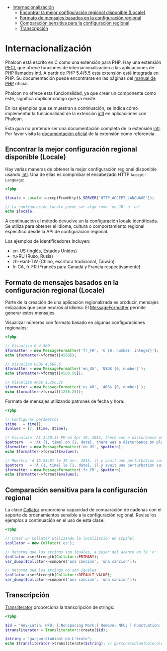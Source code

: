 <div class='article-menu'>
  <ul>
    <li>
      <a href="#overview">Internacionalización</a> 
      <ul>
        <li>
          <a href="#best-locale">Encontrar la mejor configuración regional disponible (Locale)</a>
        </li>
        <li>
          <a href="#formatting-messages">Formato de mensajes basados en la configuración regional</a>
        </li>
        <li>
          <a href="#locale-comparison">Comparación sensitiva para la configuración regional</a>
        </li>
        <li>
          <a href="#transliteration">Transcripción</a>
        </li>
      </ul>
    </li>
  </ul>
</div>

<a name='overview'></a>

# Internacionalización

Phalcon está escrito en C como una extensión para PHP. Hay una extensión [PECL](http://pecl.php.net/package/intl) que ofrece funciones de internacionalización a las aplicaciones de PHP llamados [intl](http://pecl.php.net/package/intl). A partir de PHP 5.4/5.5 esta extensión está integrada en PHP. Su documentación puede encontrarse en las páginas del [manual de PHP](http://www.php.net/manual/en/intro.intl.php) oficial.

Phalcon no ofrece esta funcionalidad, ya que crear un componente como este, significa duplicar código que ya existe.

En los ejemplos que se muestran a continuación, se indica cómo implementar la funcionalidad de la extensión [intl](http://pecl.php.net/package/intl) en aplicaciones con Phalcon.

<div class="alert alert-warning">
    <p>
        Esta guía no pretende ser una documentación completa de la extensión <a href="http://pecl.php.net/package/intl">intl</a>. Por favor visita la <a href="http://www.php.net/manual/en/book.intl.php">documentación oficial</a> de la extensión como referencia. 
    </p>
</div>

<a name='best-locale'></a>

## Encontrar la mejor configuración regional disponible (Locale)

Hay varias maneras de obtener la mejor configuración regional disponible usando [intl](http://pecl.php.net/package/intl). Una de ellas es comprobar el encabezado HTTP `Accept-Language`:

```php
<?php

$locale = Locale::acceptFromHttp($_SERVER['HTTP_ACCEPT_LANGUAGE']);

// La configuración Locale puede ser algo como 'en_GB' o 'en'
echo $locale;
```

A continuación el método devuelve un la configuración locale identificada. Se utiliza para obtener el idioma, cultura o comportamiento regional específico desde la API de configuración regional.

Los ejemplos de identificadores incluyen:

* en-US (Inglés, Estados Unidos)
* ru-RU (Ruso, Rusia)
* zh-Hant-TW (Chino, escritura tradicional, Taiwán)
* fr-CA, fr-FR (Francés para Canadá y Francia respectivamente)

<a name='formatting-messages'></a>

## Formato de mensajes basados en la configuración regional (Locale)

Parte de la creación de una aplicación regionalizada es producir, mensajes enlazados que sean neutros al idioma. El [MessageFormatter](http://www.php.net/manual/en/class.messageformatter.php) permite generar estos mensajes.

Visualizar números con formato basado en algunas configuraciones regionales:

```php
<?php

// Visualiza € 4 560
$formatter = new MessageFormatter('fr_FR', '€ {0, number, integer}');
echo $formatter->format([4560]);

// Visualiza USD$ 4,560.5
$formatter = new MessageFormatter('en_US', 'USD$ {0, number}');
echo $formatter->format([4560.50]);

// Visualiza ARS$ 1.250,25
$formatter = new MessageFormatter('es_AR', 'ARS$ {0, number}');
echo $formatter->format([1250.25]);
```

Formato de mensajes utilizando patrones de fecha y hora:

```php
<?php

// Configurar parámetros
$time   = time();
$values = [7, $time, $time];

// Visualiza 'At 3:50:31 PM on Apr 19, 2015, there was a disturbance on planet 7.'
$pattern   = 'At {1, time} on {1, date}, there was a disturbance on planet {0, number}.';
$formatter = new MessageFormatter('en_US', $pattern);
echo $formatter->format($values);

// Muestra 'À 15:53:01 le 19 avr. 2015, il y avait une perturbation sur la planète 7.'
$pattern   = 'À {1, time} le {1, date}, il y avait une perturbation sur la planète {0, number}.';
$formatter = new MessageFormatter('fr_FR', $pattern);
echo $formatter->format($values);
```

<a name='locale-comparison'></a>

## Comparación sensitiva para la configuración regional

La clase [Collator](http://www.php.net/manual/en/class.collator.php) proporciona capacidad de comparación de cadenas con el soporte de ordenamientos sensible a la configuración regional. Revise los ejemplos a continuación en el uso de esta clase:

```php
<?php

// Crear un Collator utilizando la localización en Español
$collator = new Collator('es');

// Retorna que los strings son iguales, a pesar del acento en la 'o'
$collator->setStrength(Collator::PRIMARY);
var_dump($collator->compare('una canción', 'una cancion'));

// Retorna que los strings no son iguales
$collator->setStrength(Collator::DEFAULT_VALUE);
var_dump($collator->compare('una canción', 'una cancion'));
```

<a name='transliteration'></a>

## Transcripción

[Transliterator](http://www.php.net/manual/en/class.transliterator.php) proporciona la transcripción de strings:

```php
<?php

$id = 'Any-Latin; NFD; [:Nonspacing Mark:] Remove; NFC; [:Punctuation:] Remove; Lower();';
$transliterator = Transliterator::create($id);

$string = "garçon-étudiant-où-L'école";
echo $transliterator->transliterate($string); // garconetudiantoulecole
```